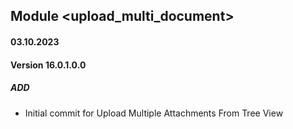 ## Module <upload_multi_document>

#### 03.10.2023
#### Version 16.0.1.0.0
##### ADD
- Initial commit for Upload Multiple Attachments From Tree View
